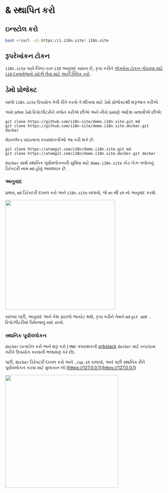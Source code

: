 # & સ્થાપિત કરો

## ઇન્સ્ટોલ કરો

```sh
bash <(curl -sS https://i.i18n.site) i18n.site
```

## રૂપરેખાંકન ટોકન

`i18n.site` પાસે બિલ્ટ-ઇન `i18` અનુવાદ સાધન છે, કૃપા કરીને [એક્સેસ ટોકન ગોઠવવા માટે `i18` દસ્તાવેજનો સંદર્ભ લેવા માટે અહીં ક્લિક કરો](/i18/use) .

## ડેમો પ્રોજેક્ટ

ચાલો `i18n.site` ઉપયોગ કેવી રીતે કરવો તે શીખવા માટે ડેમો પ્રોજેક્ટથી શરૂઆત કરીએ.

અમે પ્રથમ ડેમો રિપોઝીટરીને ક્લોન કરીએ છીએ અને નીચે પ્રમાણે આદેશ ચલાવીએ છીએ:

```
git clone https://github.com/i18n-site/demo.i18n.site.git md
git clone https://github.com/i18n-site/demo.i18n.site.docker.git docker
```

મેઇનલેન્ડ ચાઇનાના વપરાશકર્તાઓ આ કરી શકે છે:

```
git clone https://atomgit.com/i18n/demo.i18n.site.git md
git clone https://atomgit.com/i18n/demo.i18n.site.docker.git docker
```

`docker` સાથે સ્થાનિક પૂર્વાવલોકનની સુવિધા માટે `demo.i18n.site` કોડ બેઝ ક્લોનનું ડિરેક્ટરી નામ `md` હોવું આવશ્યક છે.

### અનુવાદ

પ્રથમ, `md` ડિરેક્ટરી દાખલ કરો અને `i18n.site` ચલાવો, જે `en` થી `zh` નો અનુવાદ કરશે.

<img src="https://p.3ti.site/1721114619.avif" style="width:350px">

ચાલ્યા પછી, અનુવાદ અને કેશ ફાઇલો જનરેટ થશે, કૃપા કરીને તેમને `md` `git add . ` રિપોઝીટરીમાં ઉમેરવાનું યાદ રાખો.

### સ્થાનિક પૂર્વાવલોકન

`docker` ઇન્સ્ટોલ કરો અને શરૂ કરો ( `MAC` વપરાશકર્તા [orbstack](https://orbstack.dev) `docker` માટે રનટાઇમ તરીકે ઉપયોગ કરવાની ભલામણ કરે છે).

પછી, `docker` ડિરેક્ટરી દાખલ કરો અને `./up.sh` ચલાવો, અને પછી સ્થાનિક રીતે પૂર્વાવલોકન કરવા માટે મુલાકાત લો [https://127.0.0.1](https://127.0.0.1)

<img src="//p.3ti.site/1721104238.avif" style="width:360px">